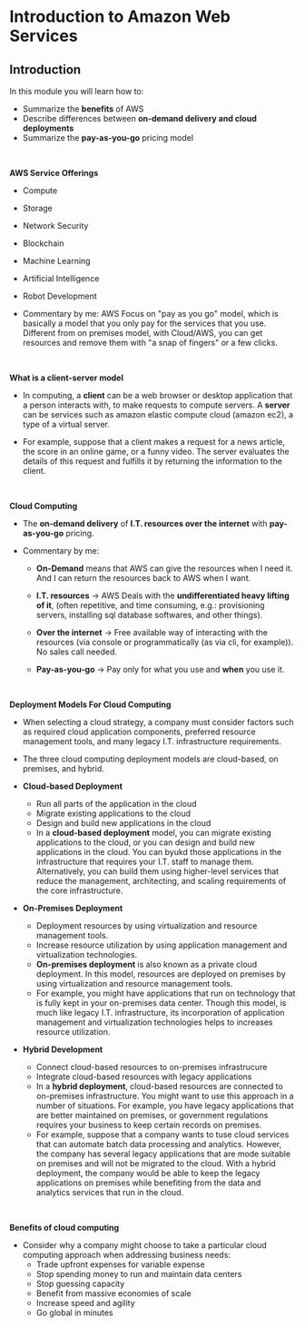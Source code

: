 # Introduction to Amazon Web Services

## Introduction

In this module you will learn how to:

- Summarize the **benefits** of AWS
- Describe differences between **on-demand delivery and cloud deployments**
- Summarize the **pay-as-you-go** pricing model

<br />

**AWS Service Offerings**

- Compute
- Storage
- Network Security
- Blockchain
- Machine Learning
- Artificial Intelligence
- Robot Development

- Commentary by me: AWS Focus on "pay as you go" model, which is basically a model that you only pay for the services that you use. Different from on premises model, with Cloud/AWS, you can get resources and remove them with "a snap of fingers" or a few clicks.

<br />

**What is a client-server model**

- In computing, a **client** can be a web browser or desktop application that a person interacts with, to make requests to compute servers. A **server** can be services such as amazon elastic compute cloud (amazon ec2), a type of a virtual server.

- For example, suppose that a client makes a request for a news article, the score in an online game, or a funny video. The server evaluates the details of this request and fulfills it by returning the information to the client.

<br />

**Cloud Computing**

- The **on-demand delivery** of **I.T. resources over the internet** with **pay-as-you-go** pricing.

- Commentary by me:

  - **On-Demand** means that AWS can give the resources when I need it. And I can return the resources back to AWS when I want.

  - **I.T. resources** -> AWS Deals with the **undifferentiated heavy lifting of it**, (often repetitive, and time consuming, e.g.: provisioning servers, installing sql database softwares, and other things).

  - **Over the internet** -> Free available way of interacting with the resources (via console or programmatically (as via cli, for example)). No sales call needed.

  - **Pay-as-you-go** -> Pay only for what you use and **when** you use it.

<br />

**Deployment Models For Cloud Computing**

- When selecting a cloud strategy, a company must consider factors such as required cloud application components, preferred resource management tools, and many legacy I.T. infrastructure requirements.

- The three cloud computing deployment models are cloud-based, on premises, and hybrid.

- **Cloud-based Deployment**

  - Run all parts of the application in the cloud
  - Migrate existing applications to the cloud
  - Design and build new applications in the cloud
  - In a **cloud-based deployment** model, you can migrate existing applications to the cloud, or you can design and build new applications in the cloud. You can byukd those applications in the infrastructure that requires your I.T. staff to manage them. Alternatively, you can build them using higher-level services that reduce the management, architecting, and scaling requirements of the core infrastructure.

- **On-Premises Deployment**

  - Deployment resources by using virtualization and resource management tools.
  - Increase resource utilization by using application management and virtualization technologies.
  - **On-premises deployment** is also known as a private cloud deployment. In this model, resources are deployed on premises by using virtualization and resource management tools.
  - For example, you might have applications that run on technology that is fully kept in your on-premises data center. Though this model, is much like legacy I.T. infrastructure, its incorporation of application management and virtualization technologies helps to increases resource utilization.

- **Hybrid Development**
  - Connect cloud-based resources to on-premises infrastrucure
  - Integrate cloud-based resources with legacy applications
  - In a **hybrid deployment**, cloud-based resources are connected to on-premises infrastructure. You might want to use this approach in a number of situations. For example, you have legacy applications that are better maintained on premises, or government regulations requires your business to keep certain records on premises.
  - For example, suppose that a company wants to tuse cloud services that can automate batch data processing and analytics. However, the company has several legacy applications that are mode suitable on premises and will not be migrated to the cloud. With a hybrid deployment, the company would be able to keep the legacy applications on premises while benefiting from the data and analytics services that run in the cloud.

<br />

**Benefits of cloud computing**

- Consider why a company might choose to take a particular cloud computing approach when addressing business needs:
  - Trade upfront expenses for variable expense
  - Stop spending money to run and maintain data centers
  - Stop guessing capacity
  - Benefit from massive economies of scale
  - Increase speed and agility
  - Go global in minutes
